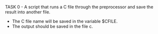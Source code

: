 TASK 0 - A script that runs a C file through the preprocessor and save the result into another file.

   * The C file name will be saved in the variable $CFILE.
   * The output should be saved in the file c.
